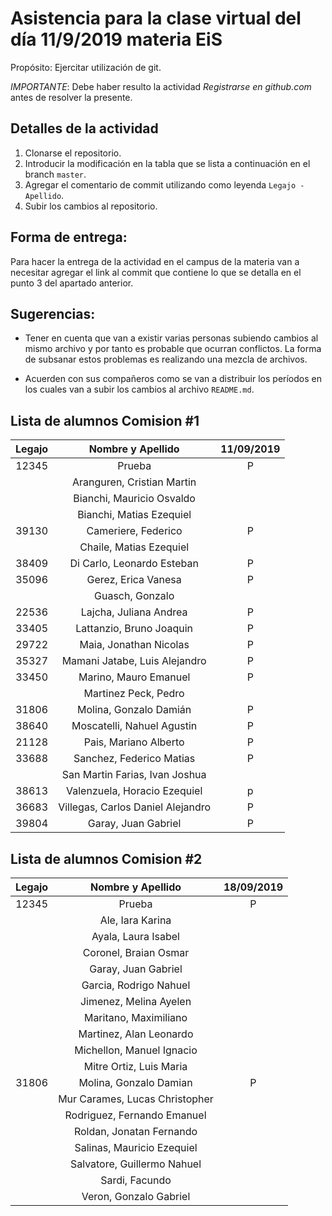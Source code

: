 ﻿# Asistencia para la clase virtual del día 11/9/2019 materia EiS

Propósito: Ejercitar utilización de git.

*IMPORTANTE*: Debe haber resulto la actividad _Registrarse en github.com_ antes de resolver la presente.

## Detalles de la actividad

1. Clonarse el repositorio.
2. Introducir la modificación en la tabla que se lista a continuación en el branch `master`.
3. Agregar el comentario de commit utilizando como leyenda `Legajo - Apellido`.
4. Subir los cambios al repositorio.

## Forma de entrega:

Para hacer la entrega de la actividad en el campus de la materia van a necesitar agregar el link al commit que contiene lo que se detalla en el punto 3 del apartado anterior.

## Sugerencias:

- Tener en cuenta que van a existir varias personas subiendo cambios al mismo archivo y por tanto es probable que ocurran conflictos. La forma de subsanar estos problemas es realizando una mezcla de archivos.

- Acuerden con sus compañeros como se van a distribuir los períodos en los cuales van a subir los cambios al archivo `README.md`.

## Lista de alumnos Comision #1

| Legajo | Nombre y Apellido                     | 11/09/2019 | 
| :----: | :-----------------------------------: | :--------: |
| 12345  | Prueba                                |   P        |
|        | Aranguren, Cristian Martin            |            |
|        | Bianchi, Mauricio Osvaldo             |            |
|        | Bianchi, Matias Ezequiel              |            |
| 39130  | Cameriere, Federico                   |     P      |
|        | Chaile, Matias Ezequiel               |            |
| 38409  | Di Carlo, Leonardo Esteban            |     P      |
| 35096  | Gerez, Erica Vanesa                   |     P      |
|        | Guasch, Gonzalo                       |            |
|22536   | Lajcha, Juliana Andrea                |   P        |
| 33405  | Lattanzio, Bruno Joaquin              |     P      |
| 29722  | Maia, Jonathan Nicolas                |     P      |
| 35327  | Mamani Jatabe, Luis Alejandro         |    P       |
| 33450  | Marino, Mauro Emanuel                 |     P      |
|        | Martinez Peck, Pedro                  |            |
| 31806  | Molina, Gonzalo Damián                |     P      |
| 38640  | Moscatelli, Nahuel Agustin            |     P      |
| 21128  | Pais, Mariano Alberto                 |     P      |
| 33688  | Sanchez, Federico Matias              | P          |
|        | San Martin Farias, Ivan Joshua        |            |
| 38613  | Valenzuela, Horacio Ezequiel          |     p      |
| 36683  | Villegas, Carlos Daniel Alejandro     |     P      |
| 39804  | Garay, Juan Gabriel                   |  P         |

## Lista de alumnos Comision #2

| Legajo | Nombre y Apellido                     | 18/09/2019 | 
| :----: | :-----------------------------------: | :--------: |
| 12345  | Prueba                                |   P        |
|        | Ale, Iara Karina                      |            |
|        | Ayala, Laura Isabel                   |            |
|        | Coronel, Braian Osmar                 |            |
|        | Garay, Juan Gabriel                   |            |
|        | Garcia, Rodrigo Nahuel                |            |
|        | Jimenez, Melina Ayelen                |            |
|        | Maritano, Maximiliano                 |            |
|        | Martinez, Alan Leonardo               |            |
|        | Michellon, Manuel Ignacio             |            |
|        | Mitre Ortiz, Luis Maria               |            |
| 31806  | Molina, Gonzalo Damian                |     P      |
|        | Mur Carames, Lucas Christopher        |            |
|        | Rodriguez, Fernando Emanuel           |            |
|        | Roldan, Jonatan Fernando              |            |
|        | Salinas, Mauricio Ezequiel            |            |
|        | Salvatore, Guillermo Nahuel           |            |
|        | Sardi, Facundo                        |            |
|        | Veron, Gonzalo Gabriel                |            |





















